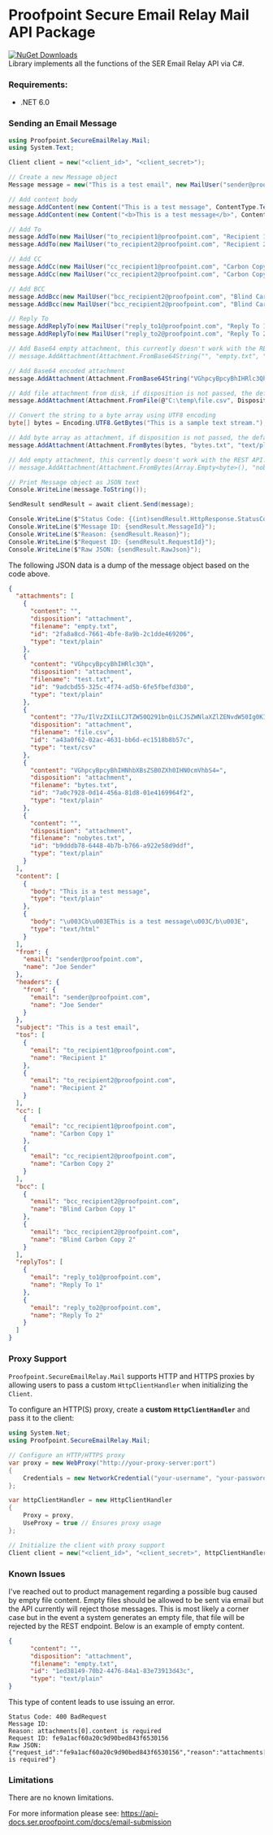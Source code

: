 # Proofpoint Secure Email Relay Mail API Package
[![NuGet Downloads](https://img.shields.io/nuget/dt/Proofpoint.SecureEmailRelay.Mail.svg)](https://www.nuget.org/packages/Proofpoint.SecureEmailRelay.Mail)  
Library implements all the functions of the SER Email Relay API via C#.

### Requirements:

* .NET 6.0

### Sending an Email Message

```C#
using Proofpoint.SecureEmailRelay.Mail;
using System.Text;

Client client = new("<client_id>", "<client_secret>");

// Create a new Message object
Message message = new("This is a test email", new MailUser("sender@proofpoint.com", "Joe Sender"));

// Add content body
message.AddContent(new Content("This is a test message", ContentType.Text));
message.AddContent(new Content("<b>This is a test message</b>", ContentType.Html));

// Add To
message.AddTo(new MailUser("to_recipient1@proofpoint.com", "Recipient 1"));
message.AddTo(new MailUser("to_recipient2@proofpoint.com", "Recipient 2"));

// Add CC
message.AddCc(new MailUser("cc_recipient1@proofpoint.com", "Carbon Copy 1"));
message.AddCc(new MailUser("cc_recipient2@proofpoint.com", "Carbon Copy 2"));

// Add BCC
message.AddBcc(new MailUser("bcc_recipient2@proofpoint.com", "Blind Carbon Copy 1"));
message.AddBcc(new MailUser("bcc_recipient2@proofpoint.com", "Blind Carbon Copy 2"));

// Reply To
message.AddReplyTo(new MailUser("reply_to1@proofpoint.com", "Reply To 1"));
message.AddReplyTo(new MailUser("reply_to2@proofpoint.com", "Reply To 2"));

// Add Base64 empty attachment, this currently doesn't work with the REST API.
// message.AddAttachment(Attachment.FromBase64String("", "empty.txt", "text/plain", Disposition.Attachment));

// Add Base64 encoded attachment
message.AddAttachment(Attachment.FromBase64String("VGhpcyBpcyBhIHRlc3Qh", "test.txt", "text/plain", Disposition.Attachment));

// Add file attachment from disk, if disposition is not passed, the default is Disposition.Attachment
message.AddAttachment(Attachment.FromFile(@"C:\temp\file.csv", Disposition.Attachment));

// Convert the string to a byte array using UTF8 encoding
byte[] bytes = Encoding.UTF8.GetBytes("This is a sample text stream.");

// Add byte array as attachment, if disposition is not passed, the default is Disposition.Attachment
message.AddAttachment(Attachment.FromBytes(bytes, "bytes.txt", "text/plain", Disposition.Attachment));

// Add empty attachment, this currently doesn't work with the REST API. 
// message.AddAttachment(Attachment.FromBytes(Array.Empty<byte>(), "nobytes.txt", "text/plain", Disposition.Attachment));

// Print Message object as JSON text
Console.WriteLine(message.ToString());

SendResult sendResult = await client.Send(message);

Console.WriteLine($"Status Code: {(int)sendResult.HttpResponse.StatusCode} {sendResult.HttpResponse.StatusCode}");
Console.WriteLine($"Message ID: {sendResult.MessageId}");
Console.WriteLine($"Reason: {sendResult.Reason}");
Console.WriteLine($"Request ID: {sendResult.RequestId}");
Console.WriteLine($"Raw JSON: {sendResult.RawJson}");
```

The following JSON data is a dump of the message object based on the code above.

```json
{
  "attachments": [
    {
      "content": "",
      "disposition": "attachment",
      "filename": "empty.txt",
      "id": "2fa8a8cd-7661-4bfe-8a9b-2c1dde469206",
      "type": "text/plain"
    },
    {
      "content": "VGhpcyBpcyBhIHRlc3Qh",
      "disposition": "attachment",
      "filename": "test.txt",
      "id": "9adcbd55-325c-4f74-ad5b-6fe5fbefd3b0",
      "type": "text/plain"
    },
    {
      "content": "77u/IlVzZXIiLCJTZW50Q291bnQiLCJSZWNlaXZlZENvdW50Ig0KIm5vcmVwbHlAcHJvb2Zwb2ludC5jb20sIGxqZXJhYmVrQHBmcHQuaW8iLCIwIiwiMCINCg==",
      "disposition": "attachment",
      "filename": "file.csv",
      "id": "a43a0f62-02ac-4631-bb6d-ec1518b8b57c",
      "type": "text/csv"
    },
    {
      "content": "VGhpcyBpcyBhIHNhbXBsZSB0ZXh0IHN0cmVhbS4=",
      "disposition": "attachment",
      "filename": "bytes.txt",
      "id": "7a0c7928-0d14-456a-81d8-01e4169964f2",
      "type": "text/plain"
    },
    {
      "content": "",
      "disposition": "attachment",
      "filename": "nobytes.txt",
      "id": "b9dddb78-6448-4b7b-b766-a922e58d9ddf",
      "type": "text/plain"
    }
  ],
  "content": [
    {
      "body": "This is a test message",
      "type": "text/plain"
    },
    {
      "body": "\u003Cb\u003EThis is a test message\u003C/b\u003E",
      "type": "text/html"
    }
  ],
  "from": {
    "email": "sender@proofpoint.com",
    "name": "Joe Sender"
  },
  "headers": {
    "from": {
      "email": "sender@proofpoint.com",
      "name": "Joe Sender"
    }
  },
  "subject": "This is a test email",
  "tos": [
    {
      "email": "to_recipient1@proofpoint.com",
      "name": "Recipient 1"
    },
    {
      "email": "to_recipient2@proofpoint.com",
      "name": "Recipient 2"
    }
  ],
  "cc": [
    {
      "email": "cc_recipient1@proofpoint.com",
      "name": "Carbon Copy 1"
    },
    {
      "email": "cc_recipient2@proofpoint.com",
      "name": "Carbon Copy 2"
    }
  ],
  "bcc": [
    {
      "email": "bcc_recipient2@proofpoint.com",
      "name": "Blind Carbon Copy 1"
    },
    {
      "email": "bcc_recipient2@proofpoint.com",
      "name": "Blind Carbon Copy 2"
    }
  ],
  "replyTos": [
    {
      "email": "reply_to1@proofpoint.com",
      "name": "Reply To 1"
    },
    {
      "email": "reply_to2@proofpoint.com",
      "name": "Reply To 2"
    }
  ]
}
```

### Proxy Support

`Proofpoint.SecureEmailRelay.Mail` supports HTTP and HTTPS proxies by allowing users to pass a custom `HttpClientHandler` when initializing the `Client`.

To configure an HTTP(S) proxy, create a **custom `HttpClientHandler`** and pass it to the client:

```csharp
using System.Net;
using Proofpoint.SecureEmailRelay.Mail;

// Configure an HTTP/HTTPS proxy
var proxy = new WebProxy("http://your-proxy-server:port")
{
    Credentials = new NetworkCredential("your-username", "your-password") // Optional authentication
};

var httpClientHandler = new HttpClientHandler
{
    Proxy = proxy,
    UseProxy = true // Ensures proxy usage
};

// Initialize the client with proxy support
Client client = new("<client_id>", "<client_secret>", httpClientHandler);
```

### Known Issues

I've reached out to product management regarding a possible bug caused by empty file content. Empty files should be allowed to be sent via email but the API currently will reject those messages. This is most likely a corner case but in the event a system generates an empty file, that file will be rejected by the REST endpoint. Below is an example of empty content.

```json
{
      "content": "",
      "disposition": "attachment",
      "filename": "empty.txt",
      "id": "1ed38149-70b2-4476-84a1-83e73913d43c",
      "type": "text/plain"
}
```

This type of content leads to use issuing an error.

```
Status Code: 400 BadRequest
Message ID:
Reason: attachments[0].content is required
Request ID: fe9a1acf60a20c9d90bed843f6530156
Raw JSON: {"request_id":"fe9a1acf60a20c9d90bed843f6530156","reason":"attachments[0].content is required"}
```

### Limitations

There are no known limitations.

For more information please see: https://api-docs.ser.proofpoint.com/docs/email-submission
